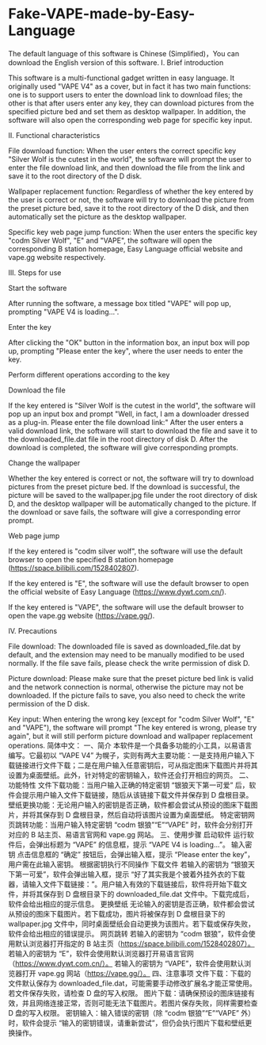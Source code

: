 # Fake-VAPE-made-by-Easy-Language
The default language of this software is Chinese (Simplified)，You can download the English version of this software.
I. Brief introduction

This software is a multi-functional gadget written in easy language. It originally used "VAPE V4" as a cover, but in fact it has two main functions: one is to support users to enter the download link to download files; the other is that after users enter any key, they can download pictures from the specified picture bed and set them as desktop wallpaper. In addition, the software will also open the corresponding web page for specific key input.

II. Functional characteristics

File download function: When the user enters the correct specific key "Silver Wolf is the cutest in the world", the software will prompt the user to enter the file download link, and then download the file from the link and save it to the root directory of the D disk.

Wallpaper replacement function: Regardless of whether the key entered by the user is correct or not, the software will try to download the picture from the preset picture bed, save it to the root directory of the D disk, and then automatically set the picture as the desktop wallpaper.

Specific key web page jump function: When the user enters the specific key "codm Silver Wolf", "E" and "VAPE", the software will open the corresponding B station homepage, Easy Language official website and vape.gg website respectively.

III. Steps for use

Start the software

After running the software, a message box titled "VAPE" will pop up, prompting "VAPE V4 is loading...".

Enter the key

After clicking the "OK" button in the information box, an input box will pop up, prompting "Please enter the key", where the user needs to enter the key.

Perform different operations according to the key

Download the file

If the key entered is "Silver Wolf is the cutest in the world", the software will pop up an input box and prompt "Well, in fact, I am a downloader dressed as a plug-in. Please enter the file download link:" After the user enters a valid download link, the software will start to download the file and save it to the downloaded_file.dat file in the root directory of disk D. After the download is completed, the software will give corresponding prompts.

Change the wallpaper

Whether the key entered is correct or not, the software will try to download pictures from the preset picture bed. If the download is successful, the picture will be saved to the wallpaper.jpg file under the root directory of disk D, and the desktop wallpaper will be automatically changed to the picture. If the download or save fails, the software will give a corresponding error prompt.

Web page jump

If the key entered is "codm silver wolf", the software will use the default browser to open the specified B station homepage (https://space.bilibili.com/1528402807).

If the key entered is "E", the software will use the default browser to open the official website of Easy Language (https://www.dywt.com.cn/).

If the key entered is "VAPE", the software will use the default browser to open the vape.gg website (https://vape.gg/).

IV. Precautions

File download: The downloaded file is saved as downloaded_file.dat by default, and the extension may need to be manually modified to be used normally. If the file save fails, please check the write permission of disk D.

Picture download: Please make sure that the preset picture bed link is valid and the network connection is normal, otherwise the picture may not be downloaded. If the picture fails to save, you also need to check the write permission of the D disk.

Key input: When entering the wrong key (except for "codm Silver Wolf", "E" and "VAPE"), the software will prompt "The key entered is wrong, please try again", but it will still perform picture download and wallpaper replacement operations.
简体中文：
一、简介
本软件是一个具备多功能的小工具，以易语言编写。它最初以 “VAPE V4” 为幌子，实则有两大主要功能：一是支持用户输入下载链接进行文件下载；二是在用户输入任意密钥后，可从指定图床下载图片并将其设置为桌面壁纸。此外，针对特定的密钥输入，软件还会打开相应的网页。
二、功能特性
文件下载功能：当用户输入正确的特定密钥 “银狼天下第一可爱” 后，软件会提示用户输入文件下载链接，随后从该链接下载文件并保存到 D 盘根目录。
壁纸更换功能：无论用户输入的密钥是否正确，软件都会尝试从预设的图床下载图片，并将其保存到 D 盘根目录，然后自动将该图片设置为桌面壁纸。
特定密钥网页跳转功能：当用户输入特定密钥 “codm 银狼”“E”“VAPE” 时，软件会分别打开对应的 B 站主页、易语言官网和 vape.gg 网站。
三、使用步骤
启动软件
运行软件后，会弹出标题为 “VAPE” 的信息框，提示 “VAPE V4 is loading...”。
输入密钥
点击信息框的 “确定” 按钮后，会弹出输入框，提示 “Please enter the key”，用户需在此输入密钥。
根据密钥执行不同操作
下载文件
若输入的密钥为 “银狼天下第一可爱”，软件会弹出输入框，提示 “好了其实我是个披着外挂外衣的下载器，请输入文件下载链接：”。用户输入有效的下载链接后，软件将开始下载文件，并将其保存到 D 盘根目录下的 downloaded_file.dat 文件中。下载完成后，软件会给出相应的提示信息。
更换壁纸
无论输入的密钥是否正确，软件都会尝试从预设的图床下载图片。若下载成功，图片将被保存到 D 盘根目录下的 wallpaper.jpg 文件中，同时桌面壁纸会自动更换为该图片。若下载或保存失败，软件会给出相应的错误提示。
网页跳转
若输入的密钥为 “codm 银狼”，软件会使用默认浏览器打开指定的 B 站主页（https://space.bilibili.com/1528402807）。
若输入的密钥为 “E”，软件会使用默认浏览器打开易语言官网（https://www.dywt.com.cn/）。
若输入的密钥为 “VAPE”，软件会使用默认浏览器打开 vape.gg 网站（https://vape.gg/）。
四、注意事项
文件下载：下载的文件默认保存为 downloaded_file.dat，可能需要手动修改扩展名才能正常使用。若文件保存失败，请检查 D 盘的写入权限。
图片下载：请确保预设的图床链接有效，并且网络连接正常，否则可能无法下载图片。若图片保存失败，同样需要检查 D 盘的写入权限。
密钥输入：输入错误的密钥（除 “codm 银狼”“E”“VAPE” 外）时，软件会提示 “输入的密钥错误，请重新尝试”，但仍会执行图片下载和壁纸更换操作。
